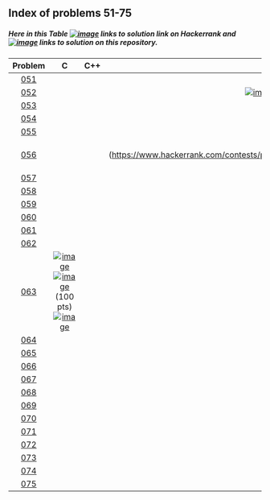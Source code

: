 ## Index of problems 51-75

##### Here in this Table [![image](../img/HR.png)](#) links to solution link on Hackerrank and [![image](../img/GH.png)](#) links to solution on this repository.

| Problem | C | C++ | Python |
| :-----: | :-----: | :-----: | :-----: |
| [051](https://www.hackerrank.com/contests/projecteuler/challenges/euler051) | | | |
| [052](https://www.hackerrank.com/contests/projecteuler/challenges/euler052) | | | [![image](../img/GH.png)](../51-75/052.py)  [![image](../img/HR.png)](https://www.hackerrank.com/contests/projecteuler/challenges/euler052/submissions/code/1300608519) (100 pts) [![image](../img/AC.png)](#) |
| [053](https://www.hackerrank.com/contests/projecteuler/challenges/euler053) | | | |
| [054](https://www.hackerrank.com/contests/projecteuler/challenges/euler054) | | | |
| [055](https://www.hackerrank.com/contests/projecteuler/challenges/euler055) | | | |
| [056](https://www.hackerrank.com/contests/projecteuler/challenges/euler056) | | | [![image](../img/HR.png)](../51-75/052.py)(https://www.hackerrank.com/contests/projecteuler/challenges/euler056/submissions/code/1303623586) (100 pts) [![image](../img/AC.png)](#)
| [057](https://www.hackerrank.com/contests/projecteuler/challenges/euler057) | | | |
| [058](https://www.hackerrank.com/contests/projecteuler/challenges/euler058) | | | |
| [059](https://www.hackerrank.com/contests/projecteuler/challenges/euler059) | | | |
| [060](https://www.hackerrank.com/contests/projecteuler/challenges/euler060) | | | |
| [061](https://www.hackerrank.com/contests/projecteuler/challenges/euler061) | | | |
| [062](https://www.hackerrank.com/contests/projecteuler/challenges/euler062) | | | |
| [063](https://www.hackerrank.com/contests/projecteuler/challenges/euler063) | [![image](../img/GH.png)](../51-75/063.c)  [![image](../img/HR.png)](https://www.hackerrank.com/contests/projecteuler/challenges/euler063/submissions/code/1303591562) (100 pts) [![image](../img/AC.png)](#) | | |
| [064](https://www.hackerrank.com/contests/projecteuler/challenges/euler064) | | | |
| [065](https://www.hackerrank.com/contests/projecteuler/challenges/euler065) | | | |
| [066](https://www.hackerrank.com/contests/projecteuler/challenges/euler066) | | | |
| [067](https://www.hackerrank.com/contests/projecteuler/challenges/euler067) | | | |
| [068](https://www.hackerrank.com/contests/projecteuler/challenges/euler068) | | | |
| [069](https://www.hackerrank.com/contests/projecteuler/challenges/euler069) | | | |
| [070](https://www.hackerrank.com/contests/projecteuler/challenges/euler070) | | | |
| [071](https://www.hackerrank.com/contests/projecteuler/challenges/euler071) | | | |
| [072](https://www.hackerrank.com/contests/projecteuler/challenges/euler072) | | | |
| [073](https://www.hackerrank.com/contests/projecteuler/challenges/euler073) | | | |
| [074](https://www.hackerrank.com/contests/projecteuler/challenges/euler074) | | | |
| [075](https://www.hackerrank.com/contests/projecteuler/challenges/euler075) | | | |
